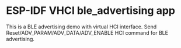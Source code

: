 ESP-IDF VHCI ble_advertising app
================================

This is a BLE advertising demo with virtual HCI interface. Send Reset/ADV_PARAM/ADV_DATA/ADV_ENABLE HCI command for BLE advertising.


